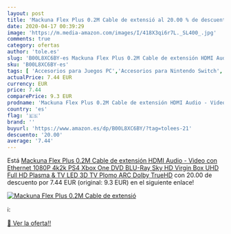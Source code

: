 ```yaml
---
layout: post
title: 'Mackuna Flex Plus 0.2M Cable de extensió al 20.00 % de descuento'
date: 2020-04-17 00:39:29
image: 'https://m.media-amazon.com/images/I/418X3qi6r7L._SL400_.jpg'
comments: true
category: ofertas
author: 'tole.es'
slug: 'B00L8XC6BY-es Mackuna Flex Plus 0.2M Cable de extensión HDMI Audio -...'
sku: 'B00L8XC6BY-es'
tags: [ 'Accesorios para Juegos PC','Accesorios para Nintendo Switch','Accesorios para PlayStation 4','Accesorios para PlayStation 5','Accesorios para Xbox One','Accesorios para Xbox Series X y S','Electrónica','Figuras interactivas para Nintendo 3DS y 2DS','Fundas para PlayStation 4','Fundas para Xbox One','Fundas y almacenamiento para PlayStation 4','Fundas y almacenamiento para Xbox One','Hardware y juegos para Nintendo 3DS y 2DS','Hardware y juegos para Nintendo Switch','Hardware y juegos para PlayStation 4','Hardware y juegos para PlayStation 5','Hardware y juegos para Xbox One','Hardware y juegos para Xbox Series X y S','Juego de mesa','Juegos de miniaturas','Juegos para Nintendo Switch','Juegos para PlayStation 4','Juegos para Xbox One','Juegos y Accesorios para PC','Juegos y accesorios para juegos','Juguetes','Juguetes y juegos','Mandos para Nintendo Switch','Mandos y controles para PlayStation 5','Mandos y controles para Xbox Series X y S','Packs de accesorios para PlayStation 4','Sistemas precursores y micro consolas','Videojuegos','ps4','xbox', ]
actualPrice: 7.44 EUR
currency: EUR
price: 7.44
comparePrice: 9.3 EUR
prodname: 'Mackuna Flex Plus 0.2M Cable de extensión HDMI Audio - Video con Ethernet  1080P  4k2k  PS4  Xbox One  DVD  BLU-Ray  Sky HD  Virgin Box  UHD  Full HD  Plasma & TV LED  3D TV Plomo  ARC  Dolby TrueHD'
country: 'es'
flag: '🇪🇸'
brand: ''
buyurl: 'https://www.amazon.es/dp/B00L8XC6BY/?tag=tolees-21'
descuento: '20.00'
average: '7.44'
---
```


Está [Mackuna Flex Plus 0.2M Cable de extensión HDMI Audio - Video con Ethernet  1080P  4k2k  PS4  Xbox One  DVD  BLU-Ray  Sky HD  Virgin Box  UHD  Full HD  Plasma & TV LED  3D TV Plomo  ARC  Dolby TrueHD](https://www.amazon.es/dp/B00L8XC6BY/?tag=tolees-21) con 20.00 de descuento por 7.44 EUR (original: 9.3 EUR) en el siguiente enlace!

[![Mackuna Flex Plus 0.2M Cable de extensió](https://m.media-amazon.com/images/I/418X3qi6r7L._SL400_.jpg)](https://www.amazon.es/dp/B00L8XC6BY/?tag=tolees-21)

ℹ️:


[🛒 Ver la oferta!!](https://www.amazon.es/dp/B00L8XC6BY/?tag=tolees-21)

